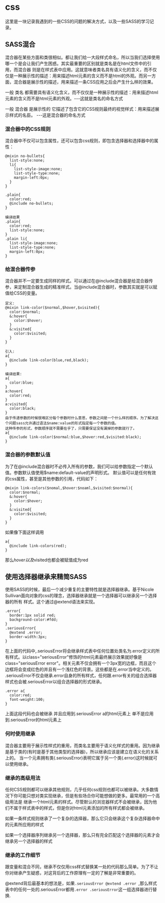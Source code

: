 # css
这里是一块记录我遇到的一些CSS的问题的解决方式，以及一些SASS的学习记录。

## SASS混合
混合器在某些方面和类很相似。都让我们给一大段样式命名，所以当我们选择使用哪一个是会让我们产生困惑。其实最重要的区别就是类名是在html文件中的引用，而混合器
则是在样式表中应用。这就意味者类名具有语义化的含义，而不仅仅是一种展示性的描述：用来描述html元素的含义而不是html的外观。而另一方面，混合器是展示性的描述，用来描述一条CSS应用之后会产生什么样的效果。

一般 类名 都需要具有语义化含义，而不仅仅是一种展示性的描述：用来描述html元素的含义而不是html元素的外观。---这就是类名的命名方式

一般 混合器 是展示性的 它描述了包含它的CSS规则最终的视觉样式：用来描述展示样式的名臣。 ---这是混合器的命名方式

### 混合器中的CSS规则
混合器中不仅可以包含属性，还可以包含css规则，即包含选择器和选择器中的属性：
```
@mixin no-bullets{
  list-style:none;
  li{
    list-style-image:none;
    list-style-type:none;
    margin-left:0px;
  }
}

.plain{
  color:red;
  @include no-bullets;
}

编译结果
.plain{
  color:red;
  list-style:none;
}
.plain li{
  list-style-image:none;
  list-style-type:none;
  margin-left:0px;
}
```

### 给混合器传参
混合器并不一定要生成同样的样式。可以通过在@include混合器是给混合器传参，来定制混合器生成的精准样式。当@include混合器时，参数其实就是可以赋值给CSS的变量。
```
定义:
@mixin link-color($normal,$hover,$visited){
  color:$normal;
  &:hover{
    color:$hover;
  }
  &:visited{
    color:$visited;
  }
}

引入:
a{
  @include link-color(blue,red,black);
}

编译结果:
a{
  color:blue;
}
a:hover{
  color:red;
}
a:visited{
  color:black;
}
由于传递参数的时候很难区分每个参数时什么意思，参数之间是一个什么样的顺序。为了解决这个问题sass允许通过语法$name:value的形式指定每一个参数的值。
这种传参的形式，参数顺序就不需要在乎了，只需要保证没有漏掉的参数就行了。
a{
  @include link-color($normal:blue,$hover:red,$visited:black);
}
```

### 混合器的参数默认值
为了在@include混合器时不必传入所有的参数，我们可以给参数指定一个默认值。参数默认值使用$name:default-value的声明形式。
默认值可以是任何有效的css属性，甚至是其他参数的引用，代码如下：
```
@mixin link-colors($nomal,$hover:$noaml,$visited:$normal){
  color:$normal;
  &:hover{
    color:$hover;
  }
  &:visited{
    color:$visited;
  }
}
```
如果像下面这样调用 
```
a{
  @include link-colors(red);
}
```
那么$hover以及$visited也都会被赋值成为red


## 使用选择器继承来精简SASS
使用SASS的时候，最后一个减少重复的主要特性就是选择器继承。基于Nicole Sullivan面向对象的css的理念，选择器继承就是一个选择器可以继承另一个选择器的所有
样式。这个通过@extend语法来实现。
```
.error{
  border:1px solid red;
  background-color:#fdd;
}
.seriousError{
  @extend .error;
  border-width:3px;
}
```
在上面的代码中,.seriousError将会继承样式表中任何位置处类名为.error定义的所有样式。以class="seriousError"修饰的html元素最终展示效果就好像是
class="seriousError error"。相关元素不仅会拥有一个3px宽的边框，而且这个边框将会变成红色的并且有一个浅红色的背景。这些都是在.error当中定义的。
.seriousError不仅会继承.error自身的所有样式，任何跟.error有关的组合选择器样式也会被.seriousError以组合选择器的形式继承。
```
.error a{
  color:red;
  font-weight:100;
}
```
上面这段代码也会被继承 并且应用到.seriousError a的html元素上 单不是应用到.seriousError的html元素上

### 何时使用继承
混合器主要用于展示性样式的重用，而类名主要用于语义化样式的重用。因为继承是基于类的(有时是基于其他类型的选择器)，所以继承应该是建立在语义化的关系上的。
当一个元素拥有类(.seriousError)表明它属于另一个类(.error)这时候就可以使用继承。

### 继承的高级用法
任何CSS规则都可以继承其他规则，几乎任何css规则也都可以被继承。大多数情况下你可能只想对类实现继承，但是有些场合你可能想做的更多。最常用的一个高级用法是
继承一个html元素的样式。尽管默认的浏览器样式不会被继承，因为他们不属于样式表中的样式，但是你对html元素添加的所有样式都会被继承。

如果一条样式规则继承了一个复杂的选择器，那么它只会继承这个复杂选择器命中的元素所应用的样式

如果一个选择器序列继承另一个选择器，那么只有完全匹配这个选择器的元素才会继承另一个选择器的样式

### 继承的工作细节

跟变量和混合不同，继承不仅仅用css样式替换某一处的代码那么简单。为了不让你对继承产生疑惑，对这背后的工作原理有一定的了解是非常重要的。

@extend背后最基本的想法是，如果`.seriousError @extend .error `,那么样式表中的任何一处的.seriousError都用`.error .seriousError`这一组选择器进行替换.
